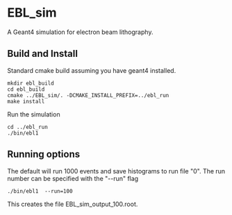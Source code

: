 EBL_sim
=======

A Geant4 simulation for electron beam lithography.

Build and Install
-----------------

Standard cmake build assuming you have geant4 installed.

    mkdir ebl_build
    cd ebl_build
    cmake ../EBL_sim/. -DCMAKE_INSTALL_PREFIX=../ebl_run
    make install

Run the simulation

    cd ../ebl_run
    ./bin/ebl1  

Running options
---------------

The default  will run 1000 events  and save histograms to run file "0".
The run number can be specified with the "--run" flag

    ./bin/ebl1  --run=100

This creates the file EBL_sim_output_100.root.




